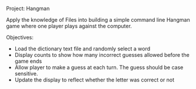 Project: Hangman

Apply the knowledge of Files into building a simple command line Hangman game where one player plays against the computer. 

Objectives: 
- Load the dictionary text file and randomly select a word
- Display counts to show how many incorrect guesses allowed before the game ends
- Allow player to make a guess at each turn. The guess should be case sensitive. 
- Update the display to reflect whether the letter was correct or not 
